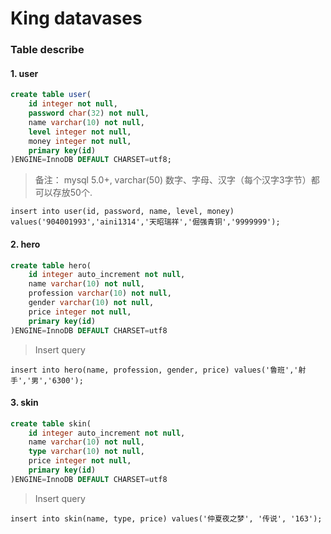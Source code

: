 # King datavases

### Table describe

#### 1. user

```sql
create table user(
    id integer not null,
    password char(32) not null,
    name varchar(10) not null,
    level integer not null,
    money integer not null,
    primary key(id)
)ENGINE=InnoDB DEFAULT CHARSET=utf8;
```
> 备注： mysql 5.0+, varchar(50) 数字、字母、汉字（每个汉字3字节）都可以存放50个.
> 

```
insert into user(id, password, name, level, money) values('904001993','aini1314','天昭瑞祥','倔强青铜','9999999');

```


#### 2. hero

```sql
create table hero(
    id integer auto_increment not null,
    name varchar(10) not null,
    profession varchar(10) not null,
    gender varchar(10) not null,
    price integer not null,
    primary key(id)
)ENGINE=InnoDB DEFAULT CHARSET=utf8 
```
> Insert query

```
insert into hero(name, profession, gender, price) values('鲁班','射手','男','6300');

```

#### 3. skin

```sql
create table skin(
    id integer auto_increment not null,
    name varchar(10) not null,
    type varchar(10) not null,
    price integer not null,
    primary key(id)
)ENGINE=InnoDB DEFAULT CHARSET=utf8 
```
> Insert query

```
insert into skin(name, type, price) values('仲夏夜之梦', '传说', '163');

```